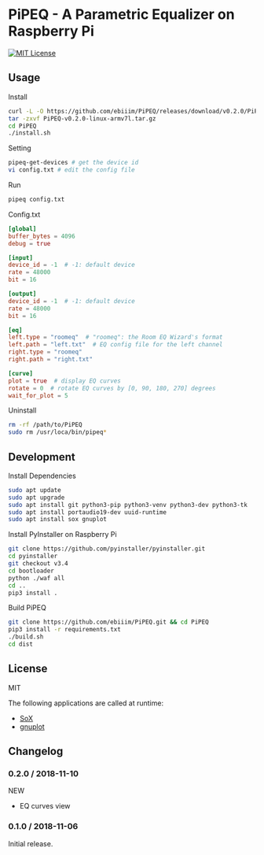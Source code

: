 # PiPEQ - A Parametric Equalizer on Raspberry Pi

[![MIT License](https://img.shields.io/badge/license-MIT-blue.svg)](https://github.com/ebiiim/PiPEQ/blob/master/LICENSE)

## Usage

Install

```bash
curl -L -O https://github.com/ebiiim/PiPEQ/releases/download/v0.2.0/PiPEQ-v0.2.0-linux-armv7l.tar.gz
tar -zxvf PiPEQ-v0.2.0-linux-armv7l.tar.gz
cd PiPEQ
./install.sh
```

Setting

```bash
pipeq-get-devices # get the device id
vi config.txt # edit the config file
```

Run

```bash
pipeq config.txt
```

Config.txt

```toml
[global]
buffer_bytes = 4096
debug = true

[input]
device_id = -1  # -1: default device
rate = 48000
bit = 16

[output]
device_id = -1  # -1: default device
rate = 48000
bit = 16

[eq]
left.type = "roomeq"  # "roomeq": the Room EQ Wizard's format
left.path = "left.txt"  # EQ config file for the left channel
right.type = "roomeq"
right.path = "right.txt"

[curve]
plot = true  # display EQ curves
rotate = 0  # rotate EQ curves by [0, 90, 180, 270] degrees
wait_for_plot = 5

```

Uninstall

```bash
rm -rf /path/to/PiPEQ
sudo rm /usr/loca/bin/pipeq*
```

## Development

Install Dependencies

```bash
sudo apt update
sudo apt upgrade
sudo apt install git python3-pip python3-venv python3-dev python3-tk
sudo apt install portaudio19-dev uuid-runtime
sudo apt install sox gnuplot
```

Install PyInstaller on Raspberry Pi

```bash
git clone https://github.com/pyinstaller/pyinstaller.git
cd pyinstaller
git checkout v3.4
cd bootloader
python ./waf all
cd ..
pip3 install .
```

Build PiPEQ

```bash
git clone https://github.com/ebiiim/PiPEQ.git && cd PiPEQ
pip3 install -r requirements.txt
./build.sh
cd dist
```

## License

MIT

The following applications are called at runtime:

- [SoX](http://sox.sourceforge.net/)
- [gnuplot](http://www.gnuplot.info/)

## Changelog

### 0.2.0 / 2018-11-10

NEW

- EQ curves view

### 0.1.0 / 2018-11-06

Initial release.
